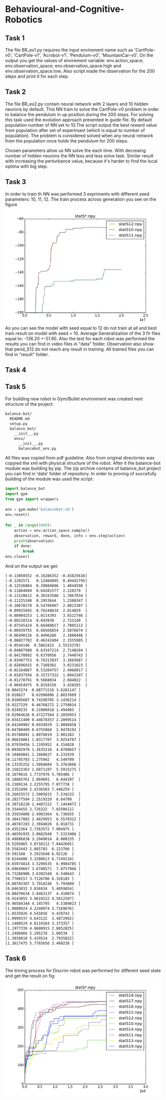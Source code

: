 # Behavioural-and-Cognitive-Robotics

## Task 1
The file BR_ex1.py requires the input envirement name such as 'CartPole-v0', 'CartPole-v1', 'Acrobot-v1', 'Pendulum-v0', 'MountainCar-v0'.
On the output you get the values of envirement variable:
env.action_space;
env.observation_space;
env.observation_space.high and env.observation_space.low;
Also script made the observation for the 200 steps and print it for each step.

## Task 2
The file BR_ex2.py contain neural network with 2 layers and 10 hidden neurons by default. This NN train to solve the CartPole-v0
problem in order to balance the pendulum in up position during the 200 steps. For solving this task used the evolution approach 
presented in guide file. By default population number of NN set to 10.The script output the best reward value from population 
after set of experimant (which is equal to number of population).
The problem is considered solved when any neural network from the population once holds the pendulum for 200 steps.

Chosen parameters allow us NN solve the each time. With decreaing number of hidden neurons the NN less and less 
solve task. Similar result with increasing the perturbance value, because it's harder to find the local optima with big step.

## Task 3
In order to train th NN was performed 3 expriments with different seed parameters: 10, 11, 12.
The train process across generation you see on the figure 
![Image of Yaktocat](https://github.com/rassabin/Behavioural-and-Cognitive-Robotics/blob/master/data/figure_1.png)
As you can see the model with seed equal to 12 do not train at all and best train result on model with seed = 10.
Average Generalization of the 3 fir files equal to: -136.20 +-51.85.
Also the test for each robot was performed the results you can find in video files in "data" folder. Observation also show that pend_S12 do not reach any result in training. 
All trained files you can find in "result" folder.

## Task 4


## Task 5
For building new robot in Gym/Bullet environment was created next structure of the project:
```
balance-bot/
  README.md
  setup.py
  balance_bot/
    __init__.py
    envs/
      __init__.py
      balancebot_env.py
```

All files was copied from pdf guideline. Also from original directories was copyied the xml with physical structure of the robot. 
After it the balance-bot module was building by pip. The zip archive contains of balance_bot project you can find in 'data' folder of repository.
In order to proving of succefully building of the module was used the script:
```python
import balance_bot
import gym
from gym import wrappers

env = gym.make('balancebot-v0')
env.reset()

for _ in range(1000):
    action = env.action_space.sample()
    observation, reward, done, info = env.step(action)
    print(observation)
    if done:
        break
env.close()
```

And on the output we get:
```
[-0.13050552 -0.16286352 -0.45825616]
[-0.1292571   0.12484095  0.49442795]
[-0.12526864  0.39884606  1.4044598 ]
[-0.11884049  0.64281577  2.220279  ]
[-0.11520612  0.36343586  1.3967034 ]
[-0.11225248  0.2953644   1.2380347 ]
[-0.10678178  0.54706967  2.0823307 ]
[-0.09915692  0.76248634  2.814029  ]
[-0.08904253  1.0114393   3.6522746 ]
[-0.08210314  0.693939    2.723149  ]
[-0.07545424  0.66489017  2.7005112 ]
[-0.06939755  0.60566854  2.5876074 ]
[-0.06490126  0.4496286   2.1088486 ]
[-0.06027702  0.46242404  2.1555905 ]
[-0.0544146  0.5862422  2.5533378]
[-0.04807988  0.63347214  2.7148204 ]
[-0.04170892  0.6370956   2.7440743 ]
[-0.03407753  0.76313937  3.1603687 ]
[-0.02696915  0.7108381   3.0231023 ]
[-0.02164867  0.53204757  2.4968917 ]
[-0.01837594  0.32727322  1.8942107 ]
[-0.01270791  0.5668034   2.684022  ]
[-0.00454975  0.8158156   3.428265  ]
[0.0043274  0.88771516 3.6281147 ]
[0.010627   0.62996006 2.8037689 ]
[0.01805607 0.74290705 3.1436214 ]
[0.0227329  0.46768272 2.2758014 ]
[0.0249235  0.21906018 1.494903  ]
[0.02964626 0.47227564 2.2856953 ]
[0.03411409 0.44678357 2.2099514 ]
[0.04104902 0.6934929  2.9898458 ]
[0.04780489 0.6755868  2.9478192 ]
[0.05788091 1.0076019  3.901283  ]
[0.06819861 1.0317707  3.9254787 ]
[0.07939456 1.1195952  4.154828  ]
[0.09302978 1.3635216  4.8788657 ]
[0.10469841 1.1668627  4.232939  ]
[0.11745783 1.275942   4.549789  ]
[0.13335252 1.5894684  5.3763666 ]
[0.15022363 1.6871107  5.5915275 ]
[0.1679616 1.7737976 5.785486 ]
[0.18865761 2.069601   6.644297  ]
[0.2109134 2.2255795 7.077738 ]
[0.2352499 2.4336503 7.446259 ]
[0.26025572 2.5005815  7.534233  ]
[0.28277504 2.2519329  6.64709   ]
[0.30718228 2.4407222  7.1444073 ]
[0.3344455 2.726322  7.6550612]
[0.35934886 2.4903364  6.736655  ]
[0.38417882 2.4829953  6.5578322 ]
[0.40787283 2.3694026  6.018731  ]
[0.4352364 2.7363572 7.004975 ]
[0.46591935 3.0682948  7.5323486 ]
[0.49886838 3.2949014  8.008335  ]
[0.5295865 3.0718112 7.0442605]
[0.5582443 2.865783  6.123766 ]
[0.591168  3.2923648 6.92126  ]
[0.6244486 3.3280613 6.7149134]
[0.65974814 3.5299535  6.9904785 ]
[0.69649667 3.6748571  7.0757966 ]
[0.73288906 3.6392348  6.540643  ]
[0.7700157 3.7126706 6.326185 ]
[0.80793387 3.7918146  5.793609  ]
[0.8463032 3.836934  5.4059854]
[0.88476634 3.8463137  4.410074  ]
[0.9243855 3.9619122 4.5812507]
[0.96584344 4.145795   4.5389023 ]
[1.0080924 4.2248974 3.7169676]
[1.0535026 4.541016  4.429742 ]
[1.0999337 4.643122  3.4872992]
[1.1480529 4.8119164 3.373357 ]
[1.1977339 4.9680915 2.8852825]
[1.2496866 5.195278  2.00539  ]
[1.3039818 5.429514  2.7935822]
[1.3617475 5.7765656 3.460238 ]
```
## Task 6
The trining process for Discrim robot was performed for different seed state and get the result on fig:
![Image of Yaktocat](https://github.com/rassabin/Behavioural-and-Cognitive-Robotics/blob/master/data/lstm_s10_19.png)

